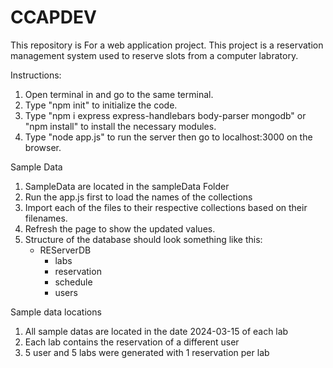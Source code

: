 # CCAPDEV
 This repository is For a web application project. This project is a reservation management system used to reserve slots from a computer labratory.

Instructions:
1. Open terminal in and go to the same terminal.
2. Type "npm init" to initialize the code.
3. Type "npm i express express-handlebars body-parser mongodb" or "npm install" to install the necessary modules.
4. Type "node app.js" to run the server then go to localhost:3000 on the browser.

Sample Data
1. SampleData are located in the sampleData Folder
2. Run the app.js first to load the names of the collections
3. Import each of the files to their respective collections based on their filenames.
4. Refresh the page to show the updated values.
5. Structure of the database should look something like this:
     - REServerDB
        - labs
        - reservation
        - schedule
        - users

Sample data locations
1. All sample datas are located in the date 2024-03-15 of each lab
2. Each lab contains the reservation of a different user
3. 5 user and 5 labs were generated with 1 reservation per lab